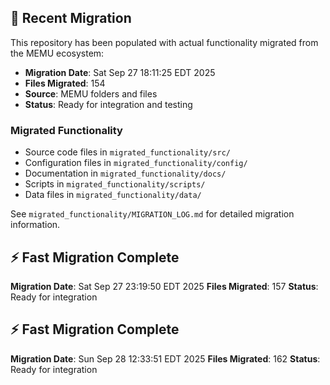 
## 🔄 Recent Migration

This repository has been populated with actual functionality migrated from the MEMU ecosystem:

- **Migration Date**: Sat Sep 27 18:11:25 EDT 2025
- **Files Migrated**:      154
- **Source**: MEMU folders and files
- **Status**: Ready for integration and testing

### Migrated Functionality
- Source code files in `migrated_functionality/src/`
- Configuration files in `migrated_functionality/config/`
- Documentation in `migrated_functionality/docs/`
- Scripts in `migrated_functionality/scripts/`
- Data files in `migrated_functionality/data/`

See `migrated_functionality/MIGRATION_LOG.md` for detailed migration information.


## ⚡ Fast Migration Complete

**Migration Date**: Sat Sep 27 23:19:50 EDT 2025
**Files Migrated**:      157
**Status**: Ready for integration


## ⚡ Fast Migration Complete

**Migration Date**: Sun Sep 28 12:33:51 EDT 2025
**Files Migrated**:      162
**Status**: Ready for integration

